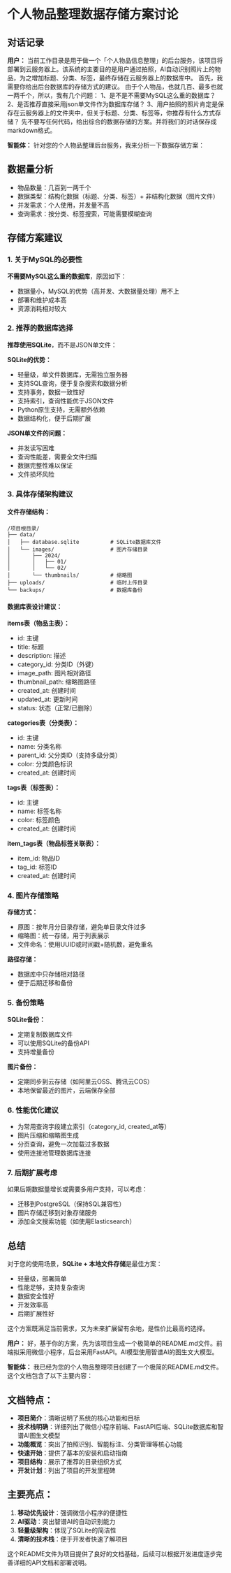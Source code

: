 # 个人物品整理数据存储方案讨论

## 对话记录

**用户：** 当前工作目录是用于做一个「个人物品信息整理」的后台服务，该项目将部署到云服务器上。该系统的主要目的是用户通过拍照，AI自动识别照片上的物品，为之增加标题、分类、标签，最终存储在云服务器上的数据库中。
首先，我需要你给出后台数据库的存储方式的建议。
由于个人物品，也就几百、最多也就一两千个，所以，我有几个问题：
1、是不是不需要MySQL这么重的数据库？
2、是否推荐直接采用json单文件作为数据库存储？
3、用户拍照的照片肯定是保存在云服务器上的文件夹中，但关于标题、分类、标签等，你推荐有什么方式存储？
先不要写任何代码，给出综合的数据存储的方案。并将我们的对话保存成markdown格式。

**智能体：** 针对您的个人物品整理后台服务，我来分析一下数据存储方案：

## 数据量分析
- 物品数量：几百到一两千个
- 数据类型：结构化数据（标题、分类、标签）+ 非结构化数据（图片文件）
- 并发需求：个人使用，并发量不高
- 查询需求：按分类、标签搜索，可能需要模糊查询

## 存储方案建议

### 1. 关于MySQL的必要性
**不需要MySQL这么重的数据库**，原因如下：
- 数据量小，MySQL的优势（高并发、大数据量处理）用不上
- 部署和维护成本高
- 资源消耗相对较大

### 2. 推荐的数据库选择

**推荐使用SQLite**，而不是JSON单文件：

**SQLite的优势：**
- 轻量级，单文件数据库，无需独立服务器
- 支持SQL查询，便于复杂搜索和数据分析
- 支持事务，数据一致性好
- 支持索引，查询性能优于JSON文件
- Python原生支持，无需额外依赖
- 数据结构化，便于后期扩展

**JSON单文件的问题：**
- 并发读写困难
- 查询性能差，需要全文件扫描
- 数据完整性难以保证
- 文件损坏风险

### 3. 具体存储架构建议

#### 文件存储结构：
```
/项目根目录/
├── data/
│   ├── database.sqlite          # SQLite数据库文件
│   └── images/                  # 图片存储目录
│       ├── 2024/
│       │   ├── 01/
│       │   └── 02/
│       └── thumbnails/          # 缩略图
├── uploads/                     # 临时上传目录
└── backups/                     # 数据库备份
```

#### 数据库表设计建议：

**items表（物品主表）：**
- id: 主键
- title: 标题
- description: 描述
- category_id: 分类ID（外键）
- image_path: 图片相对路径
- thumbnail_path: 缩略图路径
- created_at: 创建时间
- updated_at: 更新时间
- status: 状态（正常/已删除）

**categories表（分类表）：**
- id: 主键
- name: 分类名称
- parent_id: 父分类ID（支持多级分类）
- color: 分类颜色标识
- created_at: 创建时间

**tags表（标签表）：**
- id: 主键
- name: 标签名称
- color: 标签颜色
- created_at: 创建时间

**item_tags表（物品标签关联表）：**
- item_id: 物品ID
- tag_id: 标签ID
- created_at: 创建时间

### 4. 图片存储策略

**存储方式：**
- 原图：按年月分目录存储，避免单目录文件过多
- 缩略图：统一存储，用于列表展示
- 文件命名：使用UUID或时间戳+随机数，避免重名

**路径存储：**
- 数据库中只存储相对路径
- 便于后期迁移和备份

### 5. 备份策略

**SQLite备份：**
- 定期复制数据库文件
- 可以使用SQLite的备份API
- 支持增量备份

**图片备份：**
- 定期同步到云存储（如阿里云OSS、腾讯云COS）
- 本地保留最近的图片，云端保存全部

### 6. 性能优化建议

- 为常用查询字段建立索引（category_id, created_at等）
- 图片压缩和缩略图生成
- 分页查询，避免一次加载过多数据
- 使用连接池管理数据库连接

### 7. 后期扩展考虑

如果后期数据量增长或需要多用户支持，可以考虑：
- 迁移到PostgreSQL（保持SQL兼容性）
- 图片存储迁移到对象存储服务
- 添加全文搜索功能（如使用Elasticsearch）

## 总结

对于您的使用场景，**SQLite + 本地文件存储**是最佳方案：
- 轻量级，部署简单
- 性能足够，支持复杂查询
- 数据安全性好
- 开发效率高
- 后期扩展性好

这个方案既满足当前需求，又为未来扩展留有余地，是性价比最高的选择。

**用户：** 好，基于你的方案，先为该项目生成一个极简单的README.md文件。前端拟采用微信小程序，后台采用FastAPI。AI模型使用智谱AI的图生文大模型。

**智能体：** 我已经为您的个人物品整理项目创建了一个极简的README.md文件。这个文档包含了以下主要内容：

## 文档特点：
- **项目简介**：清晰说明了系统的核心功能和目标
- **技术栈明确**：详细列出了微信小程序前端、FastAPI后端、SQLite数据库和智谱AI图生文模型
- **功能概览**：突出了拍照识别、智能标注、分类管理等核心功能
- **快速开始**：提供了基本的安装和启动指南
- **项目结构**：展示了推荐的目录组织方式
- **开发计划**：列出了项目的开发里程碑

## 主要亮点：
1. **移动优先设计**：强调微信小程序的便捷性
2. **AI驱动**：突出智谱AI的自动识别能力
3. **轻量级架构**：体现了SQLite的简洁性
4. **清晰的技术栈**：便于开发者快速了解项目

这个README文件为项目提供了良好的文档基础，后续可以根据开发进度逐步完善详细的API文档和部署说明。